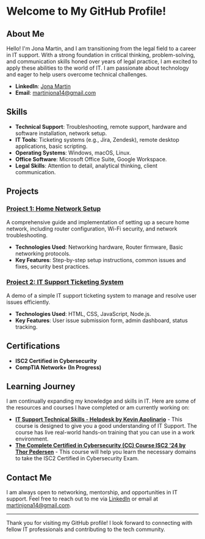 # Welcome to My GitHub Profile!

## About Me

Hello! I'm Jona Martin, and I am transitioning from the legal field to a career in IT support. With a strong foundation in critical thinking, problem-solving, and communication skills honed over years of legal practice, I am excited to apply these abilities to the world of IT. I am passionate about technology and eager to help users overcome technical challenges.

- **LinkedIn**: [Jona Martin](https://www.linkedin.com/in/jonamartin529)
- **Email**: [martinjona14@gmail.com](mailto:martinjona14@gmail.com)

## Skills

- **Technical Support**: Troubleshooting, remote support, hardware and software installation, network setup.
- **IT Tools**: Ticketing systems (e.g., Jira, Zendesk), remote desktop applications, basic scripting.
- **Operating Systems**: Windows, macOS, Linux.
- **Office Software**: Microsoft Office Suite, Google Workspace.
- **Legal Skills**: Attention to detail, analytical thinking, client communication.

## Projects

### [Project 1: Home Network Setup](https://github.com/yourusername/homenetwork-setup)
A comprehensive guide and implementation of setting up a secure home network, including router configuration, Wi-Fi security, and network troubleshooting.

- **Technologies Used**: Networking hardware, Router firmware, Basic networking protocols.
- **Key Features**: Step-by-step setup instructions, common issues and fixes, security best practices.

### [Project 2: IT Support Ticketing System](https://github.com/yourusername/it-support-ticketing)
A demo of a simple IT support ticketing system to manage and resolve user issues efficiently.

- **Technologies Used**: HTML, CSS, JavaScript, Node.js.
- **Key Features**: User issue submission form, admin dashboard, status tracking.

## Certifications

- **ISC2 Certified in Cybersecurity**
- **CompTIA Network+ (In Progress)**


## Learning Journey

I am continually expanding my knowledge and skills in IT. Here are some of the resources and courses I have completed or am currently working on:

- **[IT Support Technical Skills - Helpdesk by Kevin Apolinario](https://www.udemy.com/course/it-support-beginners-course/?couponCode=ST21MT61124)** - This course is designed to give you a good understanding of IT Support. The course has live real-world hands-on training that you can use in a work environment.
- **[The Complete Certified in Cybersecurity (CC) Course ISC2 '24 by Thor Pedersen](https://www.udemy.com/course/certifiedincybersecurity/?couponCode=ST21MT61124)** - This course will help you learn the necessary domains to take the ISC2 Certified in Cybersecurity Exam.

## Contact Me

I am always open to networking, mentorship, and opportunities in IT support. Feel free to reach out to me via [LinkedIn](https://www.linkedin.com/in/jonamartin529) or email at [martinjona14@gmail.com](mailto:martinjona14@gmail.com).

---

Thank you for visiting my GitHub profile! I look forward to connecting with fellow IT professionals and contributing to the tech community.
